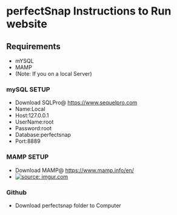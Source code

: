 # perfectSnap Instructions to Run website
## Requirements
* mYSQL 
* MAMP
* (Note: If you on a local Server)
### mySQL SETUP
* Download SQLPro@ https://www.sequelpro.com
* Name:Local
* Host:127.0.0.1
* UserName:root
* Password:root
* Database:perfectsnap
* Port:8889
### MAMP SETUP
* Download MAMP@ https://www.mamp.info/en/
* <a href="http://imgur.com/Gcfgfc5"><img src="http://i.imgur.com/Gcfgfc5l.png" title="source: imgur.com" /></a>





### Github
* Download perfectsnap folder to Computer


